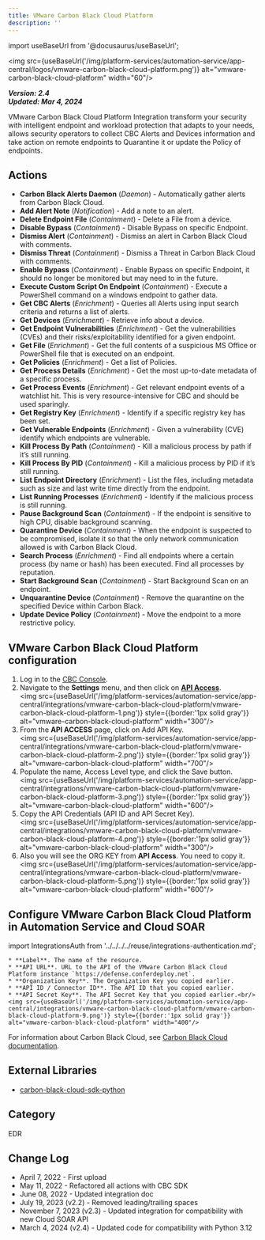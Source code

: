 ```yaml
---
title: VMware Carbon Black Cloud Platform
description: ''
---
```


import useBaseUrl from '@docusaurus/useBaseUrl';

<img src={useBaseUrl('/img/platform-services/automation-service/app-central/logos/vmware-carbon-black-cloud-platform.png')} alt="vmware-carbon-black-cloud-platform" width="60"/>

***Version: 2.4  
Updated: Mar 4, 2024***

VMware Carbon Black Cloud Platform Integration transform your security with intelligent endpoint and workload protection that adapts to your needs, allows security operators to collect CBC Alerts and Devices information and take action on remote endpoints to Quarantine it or update the Policy of endpoints.

## Actions

* **Carbon Black Alerts Daemon** (*Daemon*) - Automatically gather alerts from Carbon Black Cloud.
* **Add Alert Note** (*Notification*) - Add a note to an alert.
* **Delete Endpoint File** (*Containment*) - Delete a File from a device.
* **Disable Bypass** (*Containment*) - Disable Bypass on specific Endpoint.
* **Dismiss Alert** (*Containment*) - Dismiss an alert in Carbon Black Cloud with comments.
* **Dismiss Threat** (*Containment*) - Dismiss a Threat in Carbon Black Cloud with comments.
* **Enable Bypass** (*Containment*) - Enable Bypass on specific Endpoint, it should no longer be monitored but may need to in the future.
* **Execute Custom Script On Endpoint** (*Containment*) - Execute a PowerShell command on a windows endpoint to gather data.
* **Get CBC Alerts** (*Enrichment*) - Queries all Alerts using input search criteria and returns a list of alerts.
* **Get Devices** (*Enrichment*) - Retrieve info about a device.
* **Get Endpoint Vulnerabilities** (*Enrichment*) - Get the vulnerabilities (CVEs) and their risks/exploitability identified for a given endpoint.
* **Get File** (*Enrichment*) - Get the full contents of a suspicious MS Office or PowerShell file that is executed on an endpoint.
* **Get Policies** (*Enrichment*) - Get a list of Policies.
* **Get Process Details** (*Enrichment*) - Get the most up-to-date metadata of a specific process.
* **Get Process Events** (*Enrichment*) - Get relevant endpoint events of a watchlist hit. This is very resource-intensive for CBC and should be used sparingly.
* **Get Registry Key** (*Enrichment*) - Identify if a specific registry key has been set.
* **Get Vulnerable Endpoints** (*Enrichment*) - Given a vulnerability (CVE) identify which endpoints are vulnerable.
* **Kill Process By Path** (*Containment*) - Kill a malicious process by path if it’s still running.
* **Kill Process By PID** (*Containment*) - Kill a malicious process by PID if it’s still running.
* **List Endpoint Directory** (*Enrichment*) - List the files, including metadata such as size and last write time directly from the endpoint.
* **List Running Processes** (*Enrichment*) - Identify if the malicious process is still running.
* **Pause Background Scan** (*Containment*) - If the endpoint is sensitive to high CPU, disable background scanning.
* **Quarantine Device** (*Containment*) - When the endpoint is suspected to be compromised, isolate it so that the only network communication allowed is with Carbon Black Cloud.
* **Search Process** (*Enrichment*) - Find all endpoints where a certain process (by name or hash) has been executed. Find all processes by reputation.
* **Start Background Scan** (*Containment*) - Start Background Scan on an endpoint.
* **Unquarantine Device** (*Containment*) - Remove the quarantine on the specified Device within Carbon Black.
* **Update Device Policy** (*Containment*) - Move the endpoint to a more restrictive policy.

## VMware Carbon Black Cloud Platform configuration

1. Log in to the [CBC Console](https://defense.conferdeploy.net).
1. Navigate to the **Settings** menu, and then click on [**API Access**](https://techdocs.broadcom.com/us/en/carbon-black/cloud/carbon-black-cloud/index/cbc-user-guide-tile/GUID-9620FAB7-FE70-45DE-9CAB-590FA358721F-en/GUID-7AA95653-EF83-4F49-B11F-F984F7D62CB8-en/GUID-F3816FB5-969F-4113-80FC-03981C65F969-en.html).<br/><img src={useBaseUrl('/img/platform-services/automation-service/app-central/integrations/vmware-carbon-black-cloud-platform/vmware-carbon-black-cloud-platform-1.png')} style={{border:'1px solid gray'}} alt="vmware-carbon-black-cloud-platform" width="300"/>
1. From the **API ACCESS** page, click on Add API Key.<br/><img src={useBaseUrl('/img/platform-services/automation-service/app-central/integrations/vmware-carbon-black-cloud-platform/vmware-carbon-black-cloud-platform-2.png')} style={{border:'1px solid gray'}} alt="vmware-carbon-black-cloud-platform" width="700"/>
1. Populate the name, Access Level type, and click the Save button.<br/><img src={useBaseUrl('/img/platform-services/automation-service/app-central/integrations/vmware-carbon-black-cloud-platform/vmware-carbon-black-cloud-platform-3.png')} style={{border:'1px solid gray'}} alt="vmware-carbon-black-cloud-platform" width="600"/>
1. Copy the API Credentials (API ID and API Secret Key).<br/><img src={useBaseUrl('/img/platform-services/automation-service/app-central/integrations/vmware-carbon-black-cloud-platform/vmware-carbon-black-cloud-platform-4.png')} style={{border:'1px solid gray'}} alt="vmware-carbon-black-cloud-platform" width="300"/>
1. Also you will see the ORG KEY from **API Access**. You need to copy it.<br/><img src={useBaseUrl('/img/platform-services/automation-service/app-central/integrations/vmware-carbon-black-cloud-platform/vmware-carbon-black-cloud-platform-5.png')} style={{border:'1px solid gray'}} alt="vmware-carbon-black-cloud-platform" width="600"/>

## Configure VMware Carbon Black Cloud Platform in Automation Service and Cloud SOAR

import IntegrationsAuth from '../../../../reuse/integrations-authentication.md';

<IntegrationsAuth/>

    * **Label**. The name of the resource.
    * **API URL**. URL to the API of the VMware Carbon Black Cloud Platform instance `https://defense.conferdeploy.net`.
    * **Organization Key**. The Organization Key you copied earlier.
    * **API ID / Connector ID**. The API ID that you copied earlier.
    * **API Secret Key**. The API Secret Key that you copied earlier.<br/><img src={useBaseUrl('/img/platform-services/automation-service/app-central/integrations/vmware-carbon-black-cloud-platform/vmware-carbon-black-cloud-platform-9.png')} style={{border:'1px solid gray'}} alt="vmware-carbon-black-cloud-platform" width="400"/>

For information about Carbon Black Cloud, see [Carbon Black Cloud documentation](https://techdocs.broadcom.com/us/en/carbon-black/cloud.html).

## External Libraries

* [carbon-black-cloud-sdk-python](https://github.com/carbonblack/carbon-black-cloud-sdk-python/blob/develop/LICENSE)

## Category

EDR

## Change Log

* April 7, 2022 - First upload
* May 11, 2022 - Refactored all actions with CBC SDK
* June 08, 2022 - Updated integration doc
* July 19, 2023 (v2.2) - Removed leading/trailing spaces
* November 7, 2023 (v2.3) - Updated integration for compatibility with new Cloud SOAR API
* March 4, 2024 (v2.4) - Updated code for compatibility with Python 3.12
